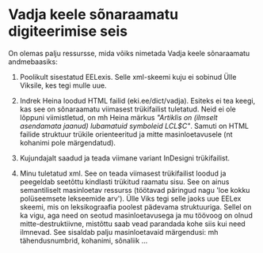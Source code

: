 # Vadja keele sõnaraamatu digiteerimise seis

On olemas palju ressursse, mida võiks nimetada Vadja keele sõnaraamatu andmebaasiks:

1) Poolikult sisestatud EELexis.
Selle xml-skeemi kuju ei sobinud Ülle Viksile, kes tegi mulle uue.

2) Indrek Heina loodud HTML failid (eki.ee/dict/vadja).
Esiteks ei tea keegi, kas see on sõnaraamatu viimasest trükifailist tuletatud.
Neid ei ole lõppuni viimistletud, on mh Heina märkus _"Artiklis on (ilmselt asendamata jaanud) lubamatuid symboleid $L$CL$C"_.
Samuti on HTML failide struktuur trükile orienteeritud ja mitte masinloetavusele (nt kohanimi pole märgendatud).

3) Kujundajalt saadud ja teada viimane variant InDesigni trükifailist.

4) Minu tuletatud xml.
See on teada viimasest trükifailist loodud ja peegeldab seetõttu kindlasti trükitud raamatu sisu.
See on ainus semantiliselt masinloetav ressurss (töötavad päringud nagu 'loe kokku polüseemsete lekseemide arv').
Ülle Viks tegi selle jaoks uue EELex skeemi, mis on leksikograafia poolest pädevama struktuuriga.
Sellel on ka vigu, aga need on seotud masinloetavusega ja mu töövoog on olnud mitte-destruktiivne, mistõttu saab vead parandada kohe siis kui need ilmnevad.
See sisaldab palju masinloetavaid märgendusi: mh tähendusnumbrid, kohanimi, sõnaliik ...
